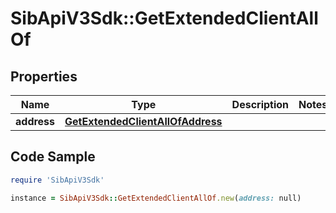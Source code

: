 # SibApiV3Sdk::GetExtendedClientAllOf

## Properties

Name | Type | Description | Notes
------------ | ------------- | ------------- | -------------
**address** | [**GetExtendedClientAllOfAddress**](GetExtendedClientAllOfAddress.md) |  | 

## Code Sample

```ruby
require 'SibApiV3Sdk'

instance = SibApiV3Sdk::GetExtendedClientAllOf.new(address: null)
```


